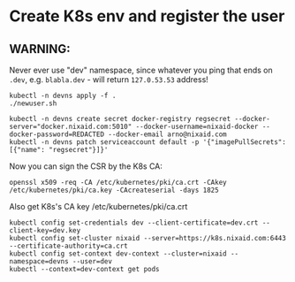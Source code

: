 # Create K8s env and register the user

## WARNING:

Never ever use "dev" namespace, since whatever you ping that ends on ``.dev``, e.g. ``blabla.dev`` - will return ``127.0.53.53`` address!

```
kubectl -n devns apply -f .
./newuser.sh
```

```
kubectl -n devns create secret docker-registry regsecret --docker-server="docker.nixaid.com:5010" --docker-username=nixaid-docker --docker-password=REDACTED --docker-email arno@nixaid.com
kubectl -n devns patch serviceaccount default -p '{"imagePullSecrets": [{"name": "regsecret"}]}'
```

Now you can sign the CSR by the K8s CA:

```
openssl x509 -req -CA /etc/kubernetes/pki/ca.crt -CAkey /etc/kubernetes/pki/ca.key -CAcreateserial -days 1825
```

Also get K8s's CA key /etc/kubernetes/pki/ca.crt

```
kubectl config set-credentials dev --client-certificate=dev.crt --client-key=dev.key
kubectl config set-cluster nixaid --server=https://k8s.nixaid.com:6443 --certificate-authority=ca.crt
kubectl config set-context dev-context --cluster=nixaid --namespace=devns --user=dev
kubectl --context=dev-context get pods
```

